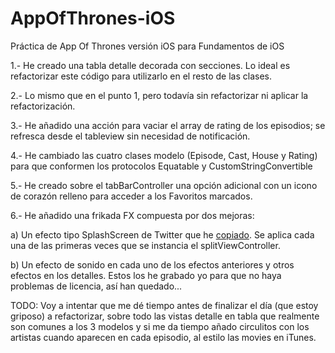 # AppOfThrones-iOS
Práctica de App Of Thrones versión iOS para Fundamentos de iOS

1.- He creado una tabla detalle decorada con secciones. Lo ideal es refactorizar este código para utilizarlo en el resto de las clases.

2.- Lo mismo que en el punto 1, pero todavía sin refactorizar ni aplicar la refactorización.

3.- He añadido una acción para vaciar el array de rating de los episodios; se refresca desde el tableview sin necesidad de notificación.

4.- He cambiado las cuatro clases modelo (Episode, Cast, House y Rating) para que conformen los protocolos Equatable y CustomStringConvertible

5.- He creado sobre el tabBarController una opción adicional con un icono de corazón relleno para acceder a los Favoritos marcados.


6.- He añadido una frikada FX compuesta por dos mejoras: 

a) Un efecto tipo SplashScreen de Twitter que he [copiado](https://github.com/AtulPrakash007/Twitter-Splash-Animation/tree/master/Twitter%20Splash/Twitter%20Splash/View).
Se aplica cada una de las primeras veces que se instancia el splitViewController.

b) Un efecto de sonido en cada uno de los efectos anteriores y otros efectos en los detalles.
Estos los he grabado yo para que no haya problemas de licencia, así han quedado...

TODO: Voy a intentar que me dé tiempo antes de finalizar el día (que estoy griposo) a refactorizar, sobre todo las vistas detalle en tabla que realmente son comunes a los 3 modelos y si me da tiempo añado circulitos con los artistas cuando aparecen en cada episodio, al estilo las movies en iTunes. 
